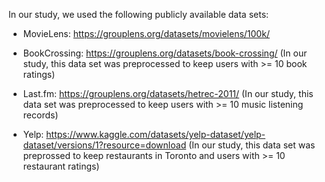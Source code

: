 In our study, we used the following publicly available data sets:

 - MovieLens: https://grouplens.org/datasets/movielens/100k/

 - BookCrossing: https://grouplens.org/datasets/book-crossing/ (In our study, this data set was preprocessed to keep users with >= 10 book ratings)

 - Last.fm: https://grouplens.org/datasets/hetrec-2011/ (In our study, this data set was preprocessed to keep users with >= 10 music listening records)

 - Yelp: https://www.kaggle.com/datasets/yelp-dataset/yelp-dataset/versions/1?resource=download (In our study, this data set was preprossed to keep restaurants in Toronto and users with >= 10 restaurant ratings)
